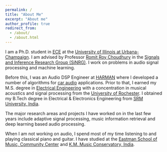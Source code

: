 ```yaml
---
permalink: /
title: "About Me"
excerpt: "About me"
author_profile: true
redirect_from: 
  - /about/
  - /about.html
---
```


I am a Ph.D. student in [ECE](https://ece.illinois.edu) at the [University of Illinois at Urbana-Champaign](https://illinois.edu). I am advised by Professor [Romit Roy Choudhury](http://croy.web.engr.illinois.edu) in the [Signals and Inference Research Group (SiNRG)](https://sinrg.csl.illinois.edu). I work on problems in audio signal processing and machine learning. 

Before this, I was an Audio DSP Engineer at [HARMAN](https://www.harman.com) where I developed a number of algorithms for [car audio](https://car.harman.com/solutions/car-audio) applications. Prior to that, I earned my M.S. degree in [Electrical Engineering](http://www.hajim.rochester.edu/ece/) with a concentration in musical acoustics and signal processing from the [University of Rochester](https://www.rochester.edu). I obtained my B.Tech degree in Electrical & Electronics Engineering from [SRM University, India](https://www.srmist.edu.in). 

The major research areas and projects I have worked on in the last few years include adaptive signal processing, music information retrieval and deep learning based audio processing.

When I am not working on audio, I spend most of my time listening to and playing classical piano and guitar. I have studied at the [Eastman School of Music, Community Center](https://www.esm.rochester.edu/community/) and [K.M. Music Conservatory, India](https://www.kmmc.in).

